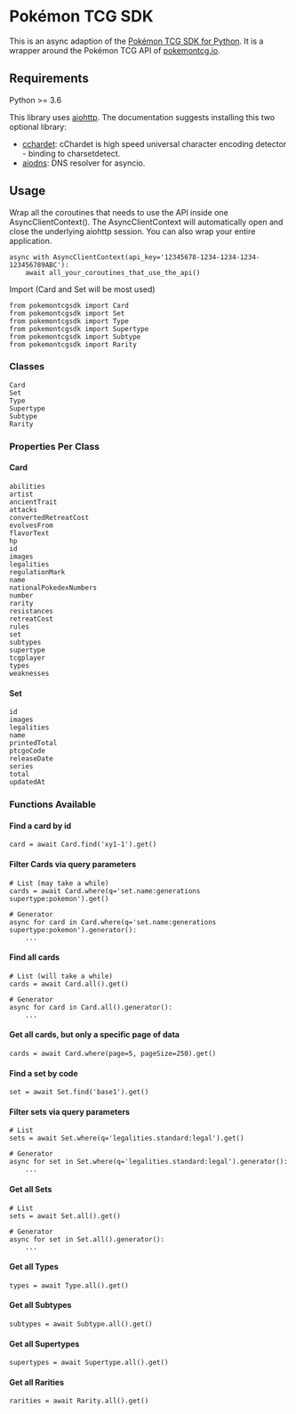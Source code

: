 # Pokémon TCG SDK

This is an async adaption of the [Pokémon TCG SDK for Python](https://github.com/PokemonTCG/pokemon-tcg-sdk-python). It is a wrapper around the Pokémon TCG API of [pokemontcg.io](http://pokemontcg.io/).

## Requirements
Python >= 3.6

This library uses [aiohttp](https://docs.aiohttp.org/en/stable/). The documentation suggests installing this two optional library:
 - [cchardet](https://pypi.python.org/pypi/cchardet/): cChardet is high speed universal character encoding detector - binding to charsetdetect.
 - [aiodns](https://pypi.python.org/pypi/aiodns): DNS resolver for asyncio.
 
## Usage

Wrap all the coroutines that needs to use the API inside one AsyncClientContext().
The AsyncClientContext will automatically open and close the underlying aiohttp session.
You can also wrap your entire application.

    async with AsyncClientContext(api_key='12345678-1234-1234-1234-123456789ABC'):
        await all_your_coroutines_that_use_the_api()

Import (Card and Set will be most used)

    from pokemontcgsdk import Card
    from pokemontcgsdk import Set
    from pokemontcgsdk import Type
    from pokemontcgsdk import Supertype
    from pokemontcgsdk import Subtype
    from pokemontcgsdk import Rarity

### Classes

    Card
    Set
    Type
    Supertype
    Subtype
    Rarity

### Properties Per Class

#### Card

    abilities
    artist
    ancientTrait
    attacks
    convertedRetreatCost
    evolvesFrom
    flavorText
    hp
    id
    images
    legalities
    regulationMark
    name
    nationalPokedexNumbers
    number
    rarity
    resistances
    retreatCost
    rules
    set
    subtypes
    supertype
    tcgplayer
    types
    weaknesses

#### Set

    id
    images
    legalities
    name
    printedTotal
    ptcgoCode
    releaseDate
    series
    total
    updatedAt

### Functions Available

#### Find a card by id

    card = await Card.find('xy1-1').get()

#### Filter Cards via query parameters

    # List (may take a while)
    cards = await Card.where(q='set.name:generations supertype:pokemon').get()
    
    # Generator
    async for card in Card.where(q='set.name:generations supertype:pokemon').generator():
        ...

#### Find all cards

    # List (will take a while)
    cards = await Card.all().get()

    # Generator
    async for card in Card.all().generator():
        ...

#### Get all cards, but only a specific page of data

    cards = await Card.where(page=5, pageSize=250).get()

#### Find a set by code

    set = await Set.find('base1').get()

#### Filter sets via query parameters

    # List
    sets = await Set.where(q='legalities.standard:legal').get()

    # Generator
    async for set in Set.where(q='legalities.standard:legal').generator():
        ...

#### Get all Sets
    
    # List
    sets = await Set.all().get()

    # Generator
    async for set in Set.all().generator():
        ...

#### Get all Types

    types = await Type.all().get()

#### Get all Subtypes

    subtypes = await Subtype.all().get()

#### Get all Supertypes

    supertypes = await Supertype.all().get()

#### Get all Rarities

    rarities = await Rarity.all().get()
